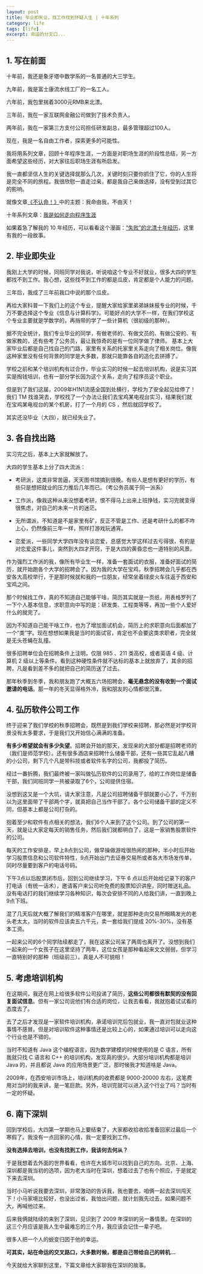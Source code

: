 ```yaml
---
layout: post
title: 毕业即失业，找工作找到怀疑人生 | 十年系列
category: life
tags: [life]
excerpt: 命运的分叉口...
---
```


## 1. 写在前面

十年前，我还是象牙塔中数学系的一名普通的大三学生。

九年前，我是富士康流水线工厂的一名工人。

六年前，我包里揣着3000元RMB来北漂。

三年前，我在一家互联网金融公司做到了技术负责人。

两年前，我在一家第三方支付公司担任研发副总，最多管理超过100人。

现在，我是一名自由工作者，探索更多的可能性。

我将用系列文章，回顾十年程序生涯，一方面是对职场生涯的阶段性总结，另一方面希望这些经历，对大家往后职场生涯有所启发。

我一直都坚信人生的关键选择就那么几次，关键时刻只要你抓住了它，你的人生将是完全不同的旅程。我很欣慰一直走过来，都是我自己来做选择，没有受到过其它的影响。

就像文章[《不认命！》](http://www.ityouknow.com/life/2019/07/28/donot-agree-life.html)中的主题：我命由我，不由天！

十年系列文章：[我是如何走向程序生涯](http://www.ityouknow.com/life/2019/06/12/ten-years-of-program-career.html)

如果着急了解我的 10 年经历，可以看看这个漫画：[“失败”的北漂十年经历](https://mp.weixin.qq.com/s/-zhXIkyL2dSABxC3211QEQ)，这里有我的一段故事。

## 2. 毕业即失业

我刚上大学的时候，同班同学对我说，听说咱这个专业不好就业，很多大四的学生都找不到工作。我心想，这些找不到工作的都是瓜皮，肯定都是个人能力的问题。

三年后，我成了三年前我口中说的那个瓜皮。

再给大家科普一下我们上的这个专业，提醒大家给家里弟弟妹妹报专业的时候，千万不要选择这个专业《信息与计算科学》。可能好点的大学不一样，在我们学校这个专业主要就是学数学的，再捎带的学了一些计算机（很初级的那种）。

据不完全统计，我们专业毕业的同学，有做老师的、有做文员的、有做公安的、有做家教的，还有些考了公务员，最让我惊奇的是有一位同学做了律师。
基本上大家毕业后都是自己找自己的门路，家里有关系的托家里关系走向了相关岗位。像我这种家里没有任何背景的同学是大多数，那就只能靠各自的造化去拼搏了。

学校之前和某个培训机构有过合作，毕业实习的时候一起去培训机构，说是实习其实是掏钱培训，也有一部分学长因为这个关系，走向了程序员这个职业。

但是到了我们这届，2009年H1N1流感全国到处横行，学校为了安全起见给停了！我们 TM 找谁哭去，学校找了一个办法让我们去宝鸡某电视台实习，结果我们就在宝鸡某电视台的某个机房，打了一个月的 CS ，然后就回学校了。

其实还没毕业（大四），就已经失业了。

## 3. 各自找出路

实习完之后，基本上大家就解放了。

大四的学生基本上分了四大流派：

- 考研派，这类非常苦逼，天天图书馆搞到很晚。有些人是想有更好的学历，有些只是想把就业的压力推后几年而已。（考公务员属于同一派系）

- 工作派，像我这种从来没想着考研，恨不得马上出来上班挣钱，实习完就变得很焦虑，对自己的未来一片的迷茫。

- 无所谓派，不知道是不是家里有矿，反正不管是工作、还是考研什么的都不咋上心，仍然像前三年一样，照样打游戏玩通宵。

- 恋爱派，一些同学大学四年没有谈恋爱，总感觉大学这样过去亏得很，有的是对恋爱这件事儿，突然到大四才开窍，于是大四的黄昏恋也一道特别的风景。

作为强烈工作派的我，像所有毕业生一样，准备一套面试的衣服，准备好面试的简历，就开始跑各个大学的招聘会了。因为我的大学在宝鸡，秋季招聘会几乎都在西安各大高校举行，于是那时候就和我的一位朋友，经常坐着绿皮火车往返于西安和宝鸡之间。

那个时候找工作，真的不知道自己能够干啥，简历其实就是一页纸，用表格罗列了一下个人基本信息，求职意向中写的是：研发类、工程类等等，再加一些个人爱好什么的就完了。

因为不知道自己能干啥工作，也为了增加面试机会，简历上的求职意向后面都加了一个“类”字。现在想想如果我是当时的面试官，肯定也不会要这类求职者，完全就是无头苍蝇在乱撞。

很多招聘单位会在招聘条件上注明，仅限 985 、211 类高校，或者英语 4 级、计算机 2 级以上等条件。看到这种硬性条件就不达标的基本上就放弃了，其余的招聘，凡是看到差不多的就把自己的简历送了过去。

那年秋季到冬季，我和朋友跑了大概五六场招聘会，**毫无悬念的没有收到一个面试邀请的电话**。那一年的冬天显得格外冷，我和朋友的心情都很沉重。

## 4. 弘历软件公司工作

终于迎来了我们学校的秋季招聘会，既然是到我们学校来招聘，那必然是对学校背景没有太多要求，于是我们又开始信心满满的准备。

**有多少希望就会有多少失望**。招聘会开始的那天，发现来的大部分都是招聘老师的（我们是师范学校）。还有很多酒店来招聘什么储备干部，还有一些其它乱起八糟的小公司，剩下几个凡是带科技或者软件名字的公司，我都投了简历。

经过一番折腾，我们最终被一家叫做弘历软件的公司录用了，给的工作岗位是储备干部，我们同班同学一共被录取了6个，公司提供住宿。

没想到这又是一个大坑，请大家注意，凡是公司招聘储备干部就要小心了，千万别以为这里面带了干部两个字，就真把自己当作干部了。各个公司储备干部的定义不同，但基本上都是公司打杂的。

抱着至少和软件有点相关的想法，我们6个人来到了这个公司。到了公司的第一天，就是让大家定每天的销售任务，然后我们就都明白了，这是一家销售股票软件的公司。

每天的工作安排是，早上8点到公司，做早操做游戏很热闹的那种，半小时后开始学习股票信息和公司软件特性，9点开始出门去证券交易所或者各大市场发传单，同时尽量要到客户的电话号码。

下午3点以后股票闭市后，回到公司继续学习，下午 6 点以后开始给记录下的客户打电话（有统一话术），邀请客户来公司听免费的股票知识讲座，同时赠送礼品。没有电话打的我们继续学习各种知识，每次会安排不同的人给我们讲，一直到晚上9点下班。

混了几天后就大概了解我们的精准客户在哪里，就是那种走向交易所眼睛发光的老头老太太，当时的软件应该卖五六千元，卖一套给我们提成 20%-30%，没有基本工资。

一起来公司的6个同学陆续都走了，我在这家公司呆了两周也离开了。没想到我们一起来的一个女孩子在这里坚持了两年，这位女孩是那种看起来文文弱弱，但学习一直特别好的那种（班级前三）。真是人不可貌相！

## 5. 考虑培训机构

在这期间，我还在网上给很多软件公司投递了简历，**这些公司都很有默契的没有回复面试信息**。但有一家公司说他们有合适的岗位，让我去看看，我就抱着试试看的态度去了。

去了之后才发现是一家软件培训机构，承诺培训完后包就业，我一直对包就业这种事情不感冒。但是对培训软件这种事情还是比较上心的，如果通过培训可以走向这个行业也是不错的。

当时不知道有 Java 这个编程语言，因为数学建模的时候使用的是 C 语言，所有我就只找 C 语言和 C++ 的培训机构，发现真的很少。大部分培训机构都是培训 Java 的，并且都说 Java 的应用场景更广泛，那时候我才知道啥是 Java。

2009年，在西安培训市场上，培训机构的收费都是 9000-20000 左右，这笔费用对当时的我来讲，是一笔巨款。另外，培训完就可以进入这个行业了吗？当时有一定的怀疑。

## 6. 南下深圳

回到学校后，大四第一学期也马上要结束了，大家都收拾收拾准备回家过最后一个寒假了。我没有一点回家的心情，我一定要找到工作。

**没有选择去培训，也没有找到工作，我该何去何从？**

于是我想着去外面的世界看看，也许在大城市可以找到自己的方向。北京、上海、深圳都是我当初的选项，因为老大当时在深圳，想着过去了也有个照应，于是就定下来去深圳。

当时小马听说我要去深圳，非常激动的告诉我，我也要去，咱俩一起去深圳闯天下！小马家境比较好，也没出过省，我怕出问题，就计划我先过去，如果问题不大，再喊他过来。

后来我俩就陆续的来到了深圳，见识到了 2009 年深圳的另一番情景。在深圳的这三个月应该是我人生中最难忘的三个月，我应该会记住一辈子吧。

很多人把一个人的蜕变归因于他的幸运。

**可其实，站在命运的交叉路口，大多数时候，都是自己带给自己的转机...**

今天就给大家聊到这里，下篇文章给大家聊我在深圳的故事。

